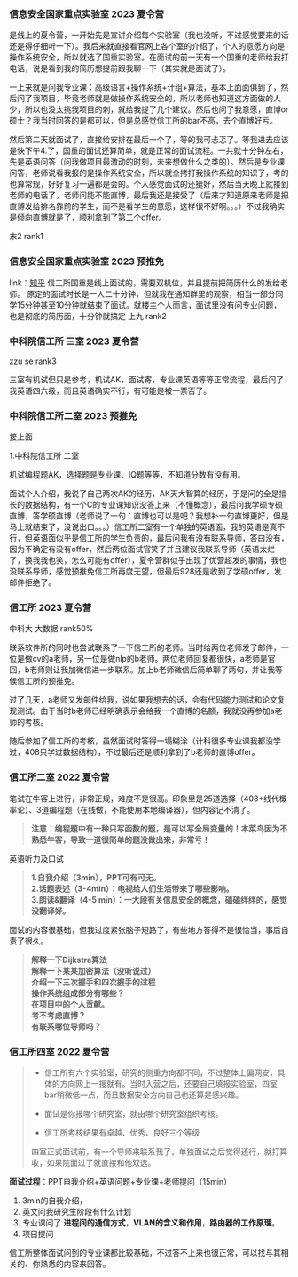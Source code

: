 ### 信息安全国家重点实验室 2023 夏令营

是线上的夏令营，一开始先是宣讲介绍每个实验室（我也没听，不过感觉要来的话还是得仔细听一下）。我后来就直接看官网上各个室的介绍了，个人的意愿方向是操作系统安全，所以就选了国重实验室。在面试的前一天有一个国重的老师给我打电话，说是看到我的简历想提前跟我聊一下（其实就是面试了）。

一上来就是问我专业课：高级语言+操作系统+计组+算法，基本上面面俱到了，然后问了我项目，毕竟老师就是做操作系统安全的，所以老师也知道这方面做的人少，所以也没太挑我项目的刺，就给我提了几个建议。然后也问了我意愿，直博or硕士？我当时回答的是都可以，但是总感觉信工所的bar不高，去个直博好亏。

然后第二天就面试了，直接给安排在最后一个了，等的我可忐忑了。等我进去应该是快下午4.了，国重的面试还算简单，就是正常的面试流程。一共就十分钟左右，先是英语问答（问我做项目最激动的时刻，未来想做什么之类的）。然后是专业课问答，老师说看我报的是操作系统安全，所以就全拷打我操作系统的知识了，考的也算常规，好好复习一遍都是会的。个人感觉面试的还挺好，然后当天晚上就接到老师的电话了，老师问能不能直博，最后我还是接受了（后来才知道原来老师是把直博发给排名靠前的学生，而不是看学生的意愿，这样很不好啊。。。）不过我确实是倾向直博就是了，顺利拿到了第二个offer。

末2 rank1



### 信息安全国家重点实验室 2023 预推免

link：[知乎](https://zhuanlan.zhihu.com/p/659003582?utm_psn=1698652315093938176)
信工所国重是线上面试的，需要双机位，并且提前把简历什么的发给老师。
原定的面试时长是一人二十分钟，但就我在通知群里的观察，相当一部分同学15分钟甚至10分钟就结束了面试。就楼主个人而言，面试里没有问专业问题，也是彻底的简历面，十分钟就搞定
上九 rank2


### 中科院信工所 三室 2023 夏令营

zzu se rank3

三室有机试但只是参考，机试AK，面试寄，专业课英语等等正常流程，最后问了我英语四六级，而且英语确实不行，有可能是被一票否了。

### 中科院信工所二室 2023 预推免

接上面

1.中科院信工所 二室

机试编程题AK，选择题是专业课、IQ题等等，不知道分数有没有用。

面试个人介绍，我说了自己两次AK的经历，AK天大智算的经历，于是问的全是擅长的数据结构，有一个C的专业课知识没答上来（不懂概念），最后问我学硕专硕直博，答学硕直博（老师说了一句：直博也可以是吧？我想补一句直博更好，但是马上就结束了，没说出口。。。）信工所二室有一个单独的英语面，我的英语是真不行，但英语面似乎是信工所的学生负责的，最后问我有没有联系导师，答曰没有，因为不确定有没有offer，然后两位面试官笑了并且建议我联系导师（英语太烂了，换我我也笑，怎么可能有offer），夏令营群似乎出现了优营超发的事情，我也没联系导师，感觉预推免信工所再度无望，但最后928还是收到了学硕offer，发邮件拒绝了。

### 信工所 2023 夏令营

中科大 大数据 rank50%

联系软件所的同时也尝试联系了一下信工所的老师。当时给两位老师发了邮件，一位是做cv的a老师，另一位是做nlp的b老师。两位老师回复都很快，a老师是官回，b老师则让我加微信进一步联系。加上b老师微信后简单聊了两句，并让我等候信工所的预推免。

过了几天，a老师又发邮件给我，说如果我想去的话，会有代码能力测试和论文复现测试。由于当时b老师已经明确表示会给我一个直博的名额，我就没再参加a老师的考核。

随后参加了信工所的考核，虽然面试时答得一塌糊涂（计科很多专业课我都没学过，408只学过数据结构），不过最后还是顺利拿到了b老师的直博offer。


### 信工所二室 2022 夏令营

笔试在牛客上进行，非常正规，难度不是很高。印象里是25道选择（408+线代概率论）、3道编程题（在线做，不能使用本地编译器），但内容记不清了。

> **注意：编程题中有一种只写函数的题，是可以写全局变量的！本菜鸟因为不熟悉牛客，导致一道很简单的题没做出来，非常亏！**

英语听力及口试

> **1.自我介绍（3min），PPT可有可无。**  
> **2.话题表述（3-4min）：电视给人们生活带来了哪些影响。**  
> **3.朗读&翻译（4-5 min）：一大段有关信息安全的概念，磕磕绊绊的，感觉没翻译好。**

面试的内容很基础，但我过度紧张脑子短路了，有些地方答得不是很恰当，事后自责了很久。

> **解释一下Dijkstra算法**  
> **解释一下某某加密算法（没听说过）**  
> **介绍一下三次握手和四次握手的过程**  
> **操作系统组成部分有哪些？**  
> **在项目中的个人贡献。**  
> **考不考虑直博？**  
> **有联系哪位导师吗？**



### 信工所四室 2022 夏令营

>  - 信工所有六个实验室，研究的侧重方向都不同，不过整体上偏网安，具体的方向网上一搜就有。当时入营之后，还要自己填报实验室，四室bar稍微低一点，而且数据安全方向自己也还算是感兴趣。
>
>  - 面试是你报哪个研究室，就由哪个研究室组织考核。
>  - 信工所考核结果有卓越、优秀、良好三个等级
>
>  四室正式面试前，有一个导师来联系我了，单独面试之后觉得还行，就打算收，如果院面过了就直接和他双选。
>
>  

**面试过程**：PPT自我介绍+英语问题+专业课+老师提问（15min）

1. 3min的自我介绍，
2. 英文问我研究生阶段有什么计划
3. 专业课问了 **进程间的通信方式**，**VLAN的含义和作用**，**路由器的工作原理**。
4. 项目提问

信工所整体面试问到的专业课都比较基础，不过答不上来也很正常，可以找与其相关的、你熟悉的内容来回答。
